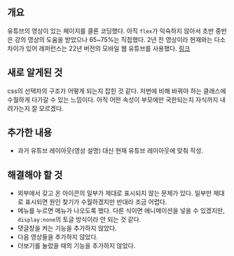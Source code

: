 ## 개요

유튜브의 영상이 있는 페이지를 클론 코딩했다. 아직 `flex`가 익숙하지 않아서 초반 중반은 강의 영상의 도움을 받았으나 65~75%는 직접했다. 2년 전 영상이라 현재와는 다소 차이가 있어 레퍼런스는 22년 버전의 모바일 웹 유튜브를 사용했다. [링크](https://qlife1146.github.io/youtubeClone-html-/)

## 새로 알게된 것

css의 선택자의 구조가 어떻게 되는지 잡힌 것 같다. 저번에 비해 바꿔야 하는 클래스에 수월하게 다가갈 수 있는 느낌이다. 아직 어떤 속성이 부모에만 국한되는지 자식까지 내려가는지 잘 모르겠다.

## 추가한 내용

-   과거 유튜브 레이아웃(영상 설명) 대신 현재 유튜브 레이아웃에 맞춰 작성.

## 해결해야 할 것

-   외부에서 갖고 온 아이콘의 일부가 제대로 표시되지 않는 문제가 있다. 일부만 제대로 표시되면 원인 찾기가 수월하겠지만 반대라 조금 어렵다.
-   메뉴를 누르면 메뉴가 나오도록 했다. 다른 식이면 애니메이션을 넣을 수 있겠지만, `display:none`의 토글 방식이라 안 되는 것 같다.
-   댓글창을 켜는 기능을 추가하지 않았다.
-   다음 영상들을 추가하지 않았다.
-   더보기를 눌렀을 때의 기능을 추가하지 않았다.
